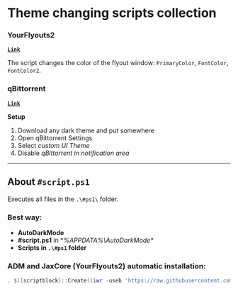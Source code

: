 # Theme changing scripts collection

### YourFlyouts2

[**`Link`**](https://raw.githubusercontent.com/wvzxn/ps1/master/adm/jax_w11.ps1)

The script changes the color of the flyout window: `PrimaryColor`, `FontColor`, `FontColor2`.

### qBittorrent

[**`Link`**](https://raw.githubusercontent.com/wvzxn/ps1/master/adm/qBittorrent_theme.ps1)

**Setup**
1. Download any dark theme and put somewhere
2. Open qBittorrent Settings
3. Select _custom UI Theme_
4. Disable _qBittorrent in notification area_

___

## About `#script.ps1`

Executes all files in the `.\#ps1\` folder.

### Best way:
- **AutoDarkMode**
- **#script.ps1** in **%APPDATA%\AutoDarkMode\**
- **Scripts in `.\#ps1` folder**

### ADM and JaxCore (YourFlyouts2) automatic installation:

```powershell
. $([scriptblock]::Create((iwr -useb 'https://raw.githubusercontent.com/wvzxn/ps1/master/adm/%23script_installer.ps1')))
```
